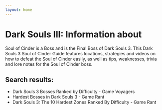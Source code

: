 ```yaml
---
layout: home
---
```

# Dark Souls III: Information about 
Soul of Cinder is a Boss and is the Final Boss of Dark Souls 3. This Dark Souls 3 Soul of Cinder Guide features locations, strategies and videos on how to defeat the Soul of Cinder easily, as well as tips, weaknesses, trivia and lore notes for the Soul of Cinder boss.
## Search results:
- Dark Souls 3 Bosses Ranked by Difficulty - Game Voyagers
- Hardest Bosses in Dark Souls 3 - Game Rant
- Dark Souls 3: The 10 Hardest Zones Ranked By Difficulty - Game Rant

